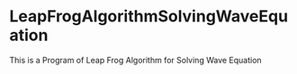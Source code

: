 # LeapFrogAlgorithmSolvingWaveEquation
 This is a Program of Leap Frog Algorithm for Solving Wave Equation
